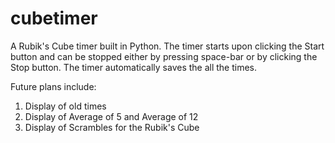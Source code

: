 # cubetimer
A Rubik's Cube timer built in Python. The timer starts upon clicking the Start button and can be stopped either by pressing space-bar or by clicking the Stop button. The timer automatically saves the all the times. 

Future plans include:
1. Display of old times
2. Display of Average of 5 and Average of 12
3. Display of Scrambles for the Rubik's Cube
